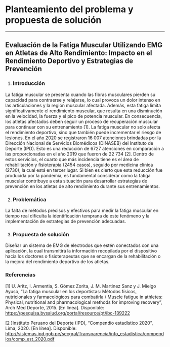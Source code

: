 # Planteamiento del problema y propuesta de solución

---
## Evaluación de la Fatiga Muscular Utilizando EMG en Atletas de Alto Rendimiento: Impacto en el Rendimiento Deportivo y Estrategias de Prevención

1. ### Introducción
La fatiga muscular se presenta cuando las fibras musculares pierden su capacidad para contraerse y relajarse, lo cual provoca un dolor intenso en las articulaciones y la región muscular afectada. Además, esta fatiga limita significativamente el rendimiento muscular, que resulta en una disminución en la velocidad, la fuerza y el pico de potencia muscular. En consecuencia, los atletas afectados deben seguir un proceso de recuperación muscular para continuar con su entrenamiento [1]. 
La fatiga muscular no solo afecta el rendimiento deportivo, sino que también puede incrementar el riesgo de lesiones. En el año 2020 se registraron 16 007 atenciones brindadas por la Dirección Nacional de Servicios Biomédicos (DINASEB) del Instituto de Deporte (IPD). Esto es una reducción de 6727 atenciones en comparación a las proporcionadas en el año 2019 que fueron de 22 734 [2]. Dentro de estos servicios, el cuarto que más incidencia tiene es el área de rehabilitación y fisioterapia (2454 casos), seguido por medicina clínica (2730), la cual está en tercer lugar. Si bien es cierto que esta reducción fue producida por la pandemia, es fundamental considerar como la fatiga muscular contribuye a esta situación para desarrollar estrategias de prevención en los atletas de alto rendimiento durante sus entrenamientos.

2. ### Problemática
La falta de métodos precisos y efectivos para medir la fatiga muscular en tiempo real dificulta la identificación temprana de este fenómeno y la implementación de estrategias de prevención adecuadas.

3. ### Propuesta de solución
Diseñar un sistema de EMG de electrodos que estén conectados con una aplicación, la cual transmitirá la información recopilada por el dispositivo hacia los doctores o fisioterapeutas que se encargan de la rehabilitación o la mejora del rendimiento deportivo de los atletas.

### Referencias
[1] U. Aritz, I. Armentia, S. Gómez Zorita, J. M. Martinez Sanz y J. Mielgo Ayuso, “La fatiga muscular en los deportistas: Métodos físicos, nutricionales y farmacológicos para combatirla / Muscle fatigue in athletes: Physical, nutritional and pharmacological methods for improving recovery”, Arch Med Deporte, 2015. [En línea]. Disponible: https://pesquisa.bvsalud.org/portal/resource/pt/ibc-139222

[2 ]Instituto Peruano del Deporte (IPD), “Compendio estadístico 2020”, Lima, 2020. [En línea]. Disponible: http://sistemas.ipd.gob.pe/secgral/Transparencia/info_estadistica/compendios/comp_est_2020.pdf


